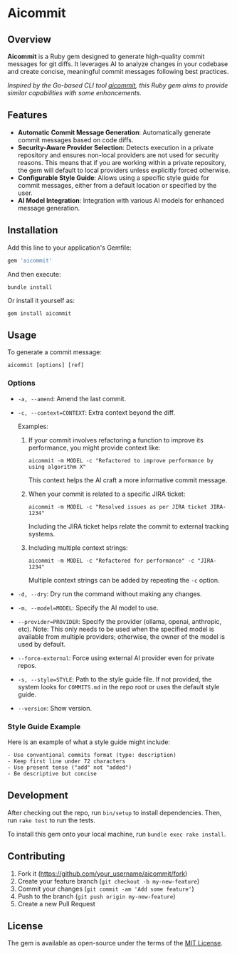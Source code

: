 # Aicommit

## Overview

**Aicommit** is a Ruby gem designed to generate high-quality commit messages for git diffs. It leverages AI to analyze changes in your codebase and create concise, meaningful commit messages following best practices.

*Inspired by the Go-based CLI tool [aicommit](https://github.com/coder/aicommit), this Ruby gem aims to provide similar capabilities with some enhancements.*

## Features

- **Automatic Commit Message Generation**: Automatically generate commit messages based on code diffs.
- **Security-Aware Provider Selection**: Detects execution in a private repository and ensures non-local providers are not used for security reasons. This means that if you are working within a private repository, the gem will default to local providers unless explicitly forced otherwise.
- **Configurable Style Guide**: Allows using a specific style guide for commit messages, either from a default location or specified by the user.
- **AI Model Integration**: Integration with various AI models for enhanced message generation.

## Installation

Add this line to your application's Gemfile:

```ruby
gem 'aicommit'
```

And then execute:

```shell
bundle install
```

Or install it yourself as:

```shell
gem install aicommit
```

## Usage

To generate a commit message:

```shell
aicommit [options] [ref]
```

### Options

- `-a, --amend`: Amend the last commit.
- `-c, --context=CONTEXT`: Extra context beyond the diff. 
  
  Examples:
  1. If your commit involves refactoring a function to improve its performance, you might provide context like:
     ```shell
     aicommit -m MODEL -c "Refactored to improve performance by using algorithm X"
     ```
     This context helps the AI craft a more informative commit message.
  
  2. When your commit is related to a specific JIRA ticket:
     ```shell
     aicommit -m MODEL -c "Resolved issues as per JIRA ticket JIRA-1234"
     ```
     Including the JIRA ticket helps relate the commit to external tracking systems.

  3. Including multiple context strings:
     ```shell
     aicommit -m MODEL -c "Refactored for performance" -c "JIRA-1234"
     ```
     Multiple context strings can be added by repeating the `-c` option.

- `-d, --dry`: Dry run the command without making any changes.
- `-m, --model=MODEL`: Specify the AI model to use.
- `--provider=PROVIDER`: Specify the provider (ollama, openai, anthropic, etc). Note: This only needs to be used when the specified model is available from multiple providers; otherwise, the owner of the model is used by default.
- `--force-external`: Force using external AI provider even for private repos.
- `-s, --style=STYLE`: Path to the style guide file. If not provided, the system looks for `COMMITS.md` in the repo root or uses the default style guide.
- `--version`: Show version.

### Style Guide Example
Here is an example of what a style guide might include:

```
- Use conventional commits format (type: description)
- Keep first line under 72 characters
- Use present tense ("add" not "added")
- Be descriptive but concise
```

## Development

After checking out the repo, run `bin/setup` to install dependencies. Then, run `rake test` to run the tests.

To install this gem onto your local machine, run `bundle exec rake install`.

## Contributing

1. Fork it (<https://github.com/your_username/aicommit/fork>)
2. Create your feature branch (`git checkout -b my-new-feature`)
3. Commit your changes (`git commit -am 'Add some feature'`)
4. Push to the branch (`git push origin my-new-feature`)
5. Create a new Pull Request

## License

The gem is available as open-source under the terms of the [MIT License](https://opensource.org/licenses/MIT).
